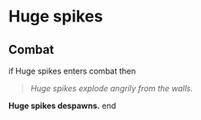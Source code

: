 # Huge spikes







## Combat

if  Huge spikes enters combat  then


>*Huge spikes explode angrily from the walls.*


**Huge spikes despawns.**
end
